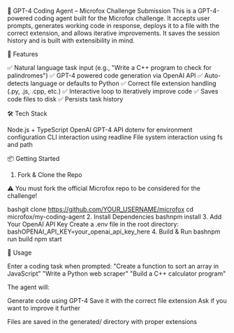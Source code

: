 🤖 GPT-4 Coding Agent – Microfox Challenge Submission
This is a GPT-4-powered coding agent built for the Microfox challenge. It accepts user prompts, generates working code in response, deploys it to a file with the correct extension, and allows iterative improvements. It saves the session history and is built with extensibility in mind.

🚀 Features

✅ Natural language task input (e.g., "Write a C++ program to check for palindromes")
✅ GPT-4 powered code generation via OpenAI API
✅ Auto-detects language or defaults to Python
✅ Correct file extension handling (.py, .js, .cpp, etc.)
✅ Interactive loop to iteratively improve code
✅ Saves code files to disk
✅ Persists task history


🛠 Tech Stack

Node.js + TypeScript
OpenAI GPT-4 API
dotenv for environment configuration
CLI interaction using readline
File system interaction using fs and path


📦 Getting Started
1. Fork & Clone the Repo

⚠️ You must fork the official Microfox repo to be considered for the challenge!

bashgit clone https://github.com/YOUR_USERNAME/microfox
cd microfox/my-coding-agent
2. Install Dependencies
bashnpm install
3. Add Your OpenAI API Key
Create a .env file in the root directory:
bashOPENAI_API_KEY=your_openai_api_key_here
4. Build & Run
bashnpm run build
npm start

🎯 Usage

Enter a coding task when prompted:
"Create a function to sort an array in JavaScript"
"Write a Python web scraper"
"Build a C++ calculator program"

The agent will:

Generate code using GPT-4
Save it with the correct file extension
Ask if you want to improve it further


Files are saved in the generated/ directory with proper extensions